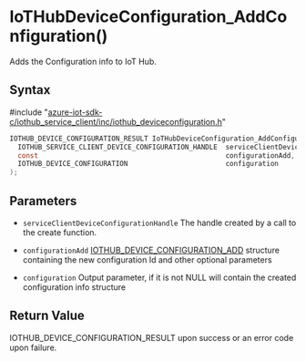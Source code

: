 # IoTHubDeviceConfiguration_AddConfiguration()

Adds the Configuration info to IoT Hub.

## Syntax

\#include "[azure-iot-sdk-c/iothub_service_client/inc/iothub_deviceconfiguration.h](../iothub-deviceconfiguration-h.md)"  
```C
IOTHUB_DEVICE_CONFIGURATION_RESULT IoTHubDeviceConfiguration_AddConfiguration(
  IOTHUB_SERVICE_CLIENT_DEVICE_CONFIGURATION_HANDLE  serviceClientDeviceConfigurationHandle,
  const                                              configurationAdd,
  IOTHUB_DEVICE_CONFIGURATION                        configuration
);
```

## Parameters
* `serviceClientDeviceConfigurationHandle` The handle created by a call to the create function. 

* `configurationAdd` [IOTHUB_DEVICE_CONFIGURATION_ADD](../iothub-deviceconfiguration-h.md#iothub_device_configuration_add) structure containing the new configuration Id and other optional parameters 

* `configuration` Output parameter, if it is not NULL will contain the created configuration info structure

## Return Value
IOTHUB_DEVICE_CONFIGURATION_RESULT upon success or an error code upon failure.

